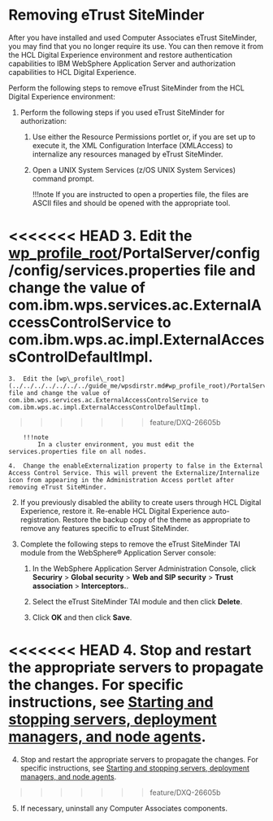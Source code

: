 # Removing eTrust SiteMinder

After you have installed and used Computer Associates eTrust SiteMinder, you may find that you no longer require its use. You can then remove it from the HCL Digital Experience environment and restore authentication capabilities to IBM WebSphere Application Server and authorization capabilities to HCL Digital Experience.

Perform the following steps to remove eTrust SiteMinder from the HCL Digital Experience environment:

1.  Perform the following steps if you used eTrust SiteMinder for authorization:

    1.  Use either the Resource Permissions portlet or, if you are set up to execute it, the XML Configuration Interface \(XMLAccess\) to internalize any resources managed by eTrust SiteMinder.

    2.  Open a UNIX System Services (z/OS UNIX System Services) command prompt.

        !!!note
            If you are instructed to open a properties file, the files are ASCII files and should be opened with the appropriate tool.

<<<<<<< HEAD
    3.  Edit the [wp\_profile\_root](../../../manage/wpsdirstr#wp_profile_root)/PortalServer/config/config/services.properties file and change the value of com.ibm.wps.services.ac.ExternalAccessControlService to com.ibm.wps.ac.impl.ExternalAccessControlDefaultImpl.
=======
    3.  Edit the [wp\_profile\_root](../../../../../../../guide_me/wpsdirstr.md#wp_profile_root)/PortalServer/config/config/services.properties file and change the value of com.ibm.wps.services.ac.ExternalAccessControlService to com.ibm.wps.ac.impl.ExternalAccessControlDefaultImpl.
>>>>>>> feature/DXQ-26605b

        !!!note
            In a cluster environment, you must edit the services.properties file on all nodes.

    4.  Change the enableExternalization property to false in the External Access Control Service. This will prevent the Externalize/Internalize icon from appearing in the Administration Access portlet after removing eTrust SiteMinder.

2.  If you previously disabled the ability to create users through HCL Digital Experience, restore it. Re-enable HCL Digital Experience auto-registration. Restore the backup copy of the theme as appropriate to remove any features specific to eTrust SiteMinder.

3.  Complete the following steps to remove the eTrust SiteMinder TAI module from the WebSphere® Application Server console:

    1.  In the WebSphere Application Server Administration Console, click **Securiry** \> **Global security** \> **Web and SIP security** \> **Trust association** \> **Interceptors.**.

    2.  Select the eTrust SiteMinder TAI module and then click **Delete**.

    3.  Click **OK** and then click **Save**.

<<<<<<< HEAD
4.  Stop and restart the appropriate servers to propagate the changes. For specific instructions, see [Starting and stopping servers, deployment managers, and node agents](../../../manage/stopstart).
=======
4.  Stop and restart the appropriate servers to propagate the changes. For specific instructions, see [Starting and stopping servers, deployment managers, and node agents](../../../../../stopstart.md).
>>>>>>> feature/DXQ-26605b

5.  If necessary, uninstall any Computer Associates components.



